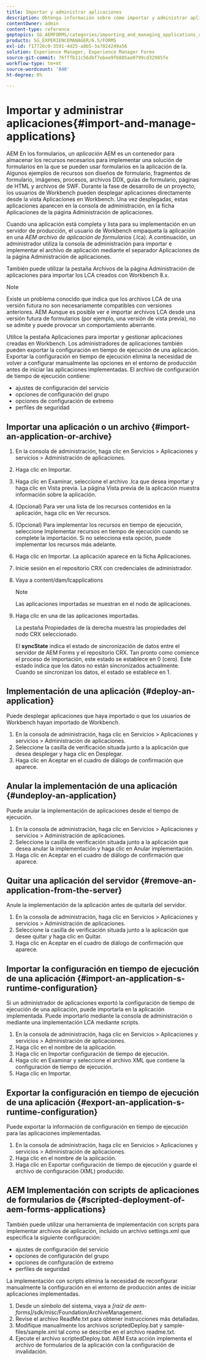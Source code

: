 ```yaml
---
title: Importar y administrar aplicaciones
description: Obtenga información sobre cómo importar y administrar aplicaciones. AEM Una aplicación es un contenedor para almacenar los recursos necesarios para implementar una solución de formularios en la que se puede usar el formato de formularios en la aplicación de formularios de.
contentOwner: admin
content-type: reference
geptopics: SG_AEMFORMS/categories/importing_and_managing_applications_and_archives
products: SG_EXPERIENCEMANAGER/6.5/FORMS
exl-id: f17726c0-3591-4d25-a8b5-3a7024249a56
solution: Experience Manager, Experience Manager Forms
source-git-commit: 76fffb11c56dbf7ebee9f6805ae0799cd32985fe
workflow-type: tm+mt
source-wordcount: '840'
ht-degree: 0%

---
```


# Importar y administrar aplicaciones{#import-and-manage-applications}

AEM En los formularios, un *aplicación* AEM es un contenedor para almacenar los recursos necesarios para implementar una solución de formularios en la que se pueden usar formularios en la aplicación de la. Algunos ejemplos de recursos son diseños de formulario, fragmentos de formulario, imágenes, procesos, archivos DDX, guías de formulario, páginas de HTML y archivos de SWF. Durante la fase de desarrollo de un proyecto, los usuarios de Workbench pueden desplegar aplicaciones directamente desde la vista Aplicaciones en Workbench. Una vez desplegadas, estas aplicaciones aparecen en la consola de administración, en la ficha Aplicaciones de la página Administración de aplicaciones.

Cuando una aplicación está completa y lista para su implementación en un servidor de producción, el usuario de Workbench empaqueta la aplicación en una *AEM archivo de aplicación de formularios* (.lca). A continuación, un administrador utiliza la consola de administración para importar e implementar el archivo de aplicación mediante el separador Aplicaciones de la página Administración de aplicaciones.

También puede utilizar la pestaña Archivos de la página Administración de aplicaciones para importar los LCA creados con Workbench 8.x.

>[!NOTE]
>
>Existe un problema conocido que indica que los archivos LCA de una versión futura no son necesariamente compatibles con versiones anteriores. AEM Aunque es posible ver e importar archivos LCA desde una versión futura de formularios (por ejemplo, una versión de vista previa), no se admite y puede provocar un comportamiento aberrante.

Utilice la pestaña Aplicaciones para importar y gestionar aplicaciones creadas en Workbench. Los administradores de aplicaciones también pueden exportar la configuración en tiempo de ejecución de una aplicación. Exportar la configuración en tiempo de ejecución elimina la necesidad de volver a configurar manualmente las opciones en el entorno de producción antes de iniciar las aplicaciones implementadas. El archivo de configuración de tiempo de ejecución contiene:

* ajustes de configuración del servicio
* opciones de configuración del grupo
* opciones de configuración de extremo
* perfiles de seguridad

## Importar una aplicación o un archivo {#import-an-application-or-archive}

1. En la consola de administración, haga clic en Servicios > Aplicaciones y servicios > Administración de aplicaciones.
1. Haga clic en Importar.
1. Haga clic en Examinar, seleccione el archivo .lca que desea importar y haga clic en Vista previa. La página Vista previa de la aplicación muestra información sobre la aplicación.
1. (Opcional) Para ver una lista de los recursos contenidos en la aplicación, haga clic en Ver recursos.
1. (Opcional) Para implementar los recursos en tiempo de ejecución, seleccione Implementar recursos en tiempo de ejecución cuando se complete la importación. Si no selecciona esta opción, puede implementar los recursos más adelante.
1. Haga clic en Importar. La aplicación aparece en la ficha Aplicaciones.
1. Inicie sesión en el repositorio CRX con credenciales de administrador.
1. Vaya a content/dam/lcapplications

   >[!NOTE]
   >
   >Las aplicaciones importadas se muestran en el nodo de aplicaciones.

1. Haga clic en una de las aplicaciones importadas.

   La pestaña Propiedades de la derecha muestra las propiedades del nodo CRX seleccionado.

   El **syncState** indica el estado de sincronización de datos entre el servidor de AEM Forms y el repositorio CRX. Tan pronto como comience el proceso de importación, este estado se establece en 0 (cero). Este estado indica que los datos no están sincronizados actualmente. Cuando se sincronizan los datos, el estado se establece en 1.

## Implementación de una aplicación {#deploy-an-application}

Puede desplegar aplicaciones que haya importado o que los usuarios de Workbench hayan importado de Workbench.

1. En la consola de administración, haga clic en Servicios > Aplicaciones y servicios > Administración de aplicaciones.
1. Seleccione la casilla de verificación situada junto a la aplicación que desea desplegar y haga clic en Desplegar.
1. Haga clic en Aceptar en el cuadro de diálogo de confirmación que aparece.

## Anular la implementación de una aplicación {#undeploy-an-application}

Puede anular la implementación de aplicaciones desde el tiempo de ejecución.

1. En la consola de administración, haga clic en Servicios > Aplicaciones y servicios > Administración de aplicaciones.
1. Seleccione la casilla de verificación situada junto a la aplicación que desea anular la implementación y haga clic en Anular implementación.
1. Haga clic en Aceptar en el cuadro de diálogo de confirmación que aparece.

## Quitar una aplicación del servidor {#remove-an-application-from-the-server}

Anule la implementación de la aplicación antes de quitarla del servidor.

1. En la consola de administración, haga clic en Servicios > Aplicaciones y servicios > Administración de aplicaciones.
1. Seleccione la casilla de verificación situada junto a la aplicación que desee quitar y haga clic en Quitar.
1. Haga clic en Aceptar en el cuadro de diálogo de confirmación que aparece.

## Importar la configuración en tiempo de ejecución de una aplicación {#import-an-application-s-runtime-configuration}

Si un administrador de aplicaciones exportó la configuración de tiempo de ejecución de una aplicación, puede importarla en la aplicación implementada. Puede importarlo mediante la consola de administración o mediante una implementación LCA mediante scripts.

1. En la consola de administración, haga clic en Servicios > Aplicaciones y servicios > Administración de aplicaciones.
1. Haga clic en el nombre de la aplicación.
1. Haga clic en Importar configuración de tiempo de ejecución.
1. Haga clic en Examinar y seleccione el archivo XML que contiene la configuración de tiempo de ejecución.
1. Haga clic en Importar.

## Exportar la configuración en tiempo de ejecución de una aplicación {#export-an-application-s-runtime-configuration}

Puede exportar la información de configuración en tiempo de ejecución para las aplicaciones implementadas.

1. En la consola de administración, haga clic en Servicios > Aplicaciones y servicios > Administración de aplicaciones.
1. Haga clic en el nombre de la aplicación.
1. Haga clic en Exportar configuración de tiempo de ejecución y guarde el archivo de configuración (XML) producido.

## AEM Implementación con scripts de aplicaciones de formularios de {#scripted-deployment-of-aem-forms-applications}

También puede utilizar una herramienta de implementación con scripts para implementar archivos de aplicación, incluido un archivo settings.xml que especifica la siguiente configuración:

* ajustes de configuración del servicio
* opciones de configuración del grupo
* opciones de configuración de extremo
* perfiles de seguridad

La implementación con scripts elimina la necesidad de reconfigurar manualmente la configuración en el entorno de producción antes de iniciar aplicaciones implementadas.

1. Desde un símbolo del sistema, vaya a *[raíz de aem-forms]*/sdk/misc/Foundation/ArchiveManagement.
1. Revise el archivo ReadMe.txt para obtener instrucciones más detalladas.
1. Modifique manualmente los archivos scriptedDeploy.bat y sample-files/sample.xml tal como se describe en el archivo readme.txt.
1. Ejecute el archivo scriptedDeploy.bat. AEM Esta acción implementa el archivo de formularios de la aplicación con la configuración de invalidación.
